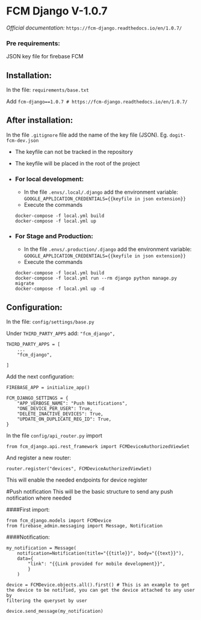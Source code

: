 # FCM Django V-1.0.7

*Official documentation:*
```https://fcm-django.readthedocs.io/en/1.0.7/```

### Pre requirements:
JSON key file for firebase FCM

## Installation:
In the file: ```requirements/base.txt```

Add ```fcm-django==1.0.7 # https://fcm-django.readthedocs.io/en/1.0.7/```

## After installation:

In the file ```.gitignore``` file add the name of the key file (JSON). Eg.
```dogit-fcm-dev.json```

+ The keyfile can not be tracked in the repository
+ The keyfile will be placed in the root of the project

+ ### For local development:
  + In the file ```.envs/.local/.django``` add the environment variable:
  ```GOOGLE_APPLICATION_CREDENTIALS={{keyfile in json extension}}```
  + Execute the commands
  ```
  docker-compose -f local.yml build
  docker-compose -f local.yml up
  ```
+ ### For Stage and Production:
  + In the file ```.envs/.production/.django``` add the environment variable:
    ```GOOGLE_APPLICATION_CREDENTIALS={{keyfile in json extension}}```
  + Execute the commands
  ```
  docker-compose -f local.yml build
  docker-compose -f local.yml run --rm django python manage.py migrate
  docker-compose -f local.yml up -d
  ```

## Configuration:
In the file: ```config/settings/base.py```

Under ```THIRD_PARTY_APPS``` add:
```"fcm_django",```

```
THIRD_PARTY_APPS = [
    ...
    "fcm_django",

]
```


Add the next configuration:

```
FIREBASE_APP = initialize_app()

FCM_DJANGO_SETTINGS = {
    "APP_VERBOSE_NAME": "Push Notifications",
    "ONE_DEVICE_PER_USER": True,
    "DELETE_INACTIVE_DEVICES": True,
    "UPDATE_ON_DUPLICATE_REG_ID": True,
}
```


In the file ```config/api_router.py``` import

```from fcm_django.api.rest_framework import FCMDeviceAuthorizedViewSet```

And register a new router:

```router.register("devices", FCMDeviceAuthorizedViewSet)```

This will enable the needed endpoints for device register

#Push notification
This will be the basic structure to send any push notification where needed

####First import:
```
from fcm_django.models import FCMDevice
from firebase_admin.messaging import Message, Notification
```

####Notification:
```
my_notification = Message(
    notification=Notification(title="{{title}}", body="{{text}}"),
    data={
        "link": "{{Link provided for mobile development}}",
        }
    )

device = FCMDevice.objects.all().first() # This is an example to get
the device to be notified, you can get the device attached to any user by
filtering the queryset by user

device.send_message(my_notification)
```